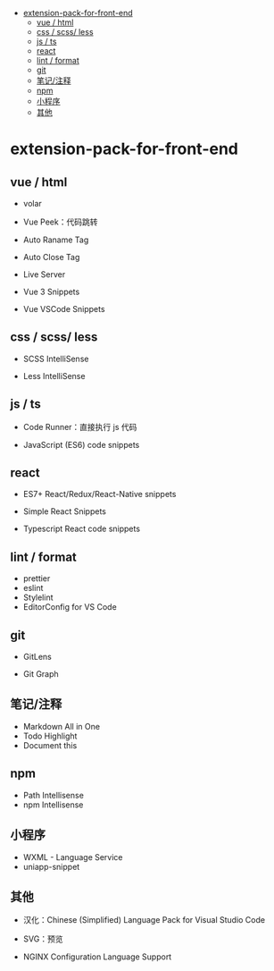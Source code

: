 <!-- START doctoc generated TOC please keep comment here to allow auto update -->
<!-- DON'T EDIT THIS SECTION, INSTEAD RE-RUN doctoc TO UPDATE -->

- [extension-pack-for-front-end](#extension-pack-for-front-end)
  - [vue / html](#vue--html)
  - [css / scss/ less](#css--scss-less)
  - [js / ts](#js--ts)
  - [react](#react)
  - [lint / format](#lint--format)
  - [git](#git)
  - [笔记/注释](#笔记注释)
  - [npm](#npm)
  - [小程序](#小程序)
  - [其他](#其他)

<!-- END doctoc generated TOC please keep comment here to allow auto update -->

# extension-pack-for-front-end

## vue / html

- volar

- Vue Peek：代码跳转

- Auto Raname Tag

- Auto Close Tag

- Live Server

- Vue 3 Snippets

- Vue VSCode Snippets

## css / scss/ less

- SCSS IntelliSense

- Less IntelliSense

## js / ts

- Code Runner：直接执行 js 代码

- JavaScript (ES6) code snippets

## react

- ES7+ React/Redux/React-Native snippets

- Simple React Snippets

- Typescript React code snippets

## lint / format

- prettier
- eslint
- Stylelint
- EditorConfig for VS Code

## git

- GitLens

- Git Graph

## 笔记/注释

- Markdown All in One
- Todo Highlight
- Document this

## npm

- Path Intellisense
- npm Intellisense

## 小程序

- WXML - Language Service
- uniapp-snippet

## 其他

- 汉化：Chinese (Simplified) Language Pack for Visual Studio Code

- SVG：预览

- NGINX Configuration Language Support
